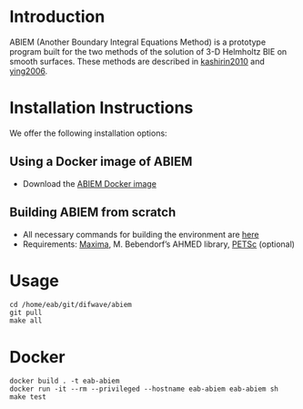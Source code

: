 Introduction
============

ABIEM (Another Boundary Integral Equations Method) is a prototype
program built for the two methods of the solution of 3-D Helmholtz BIE
on smooth surfaces. These methods are described in
[kashirin2010](http://www.icita.org/2010/papers/04-ru-Kashirin.pdf)
and [ying2006](http://mrl.nyu.edu/~dzorin/papers/ying2006h3b.pdf).

Installation Instructions
=========================

We offer the following installation options:

## Using a Docker image of ABIEM

 * Download the [ABIEM Docker image](https://github.com/boykov/abiem/releases/download/v1.1/eab-abiem.tar.gz)

## Building ABIEM from scratch

 * All necessary commands for building the environment are
   [here](https://github.com/boykov/vagrant-box/blob/abeim/late_command.sh)
 * Requirements: [Maxima](maxima.sourceforge.net/), M. Bebendorf’s AHMED library,  [PETSc](https://www.mcs.anl.gov/petsc/) (optional)

Usage
=====

    cd /home/eab/git/difwave/abiem
    git pull
    make all

Docker
=====

    docker build . -t eab-abiem
    docker run -it --rm --privileged --hostname eab-abiem eab-abiem sh
    make test